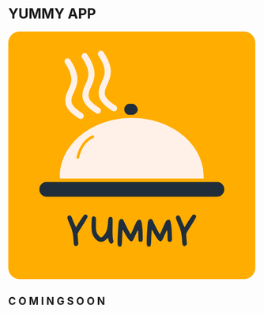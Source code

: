 # YUMMY APP

![Uygulama Logosu](https://github.com/NazimCimen/flutter_food_recipe_application/blob/development/assets/images/appLogo.png)


## C O M I N G     S O O N

